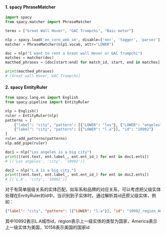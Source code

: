 #### 1. spacy PhraseMatcher
```python
import spacy
from spacy.matcher import PhraseMatcher

terms = ["Great Wall Hover", "GAC Trumpchi", "Baic motor"]

nlp = spacy.load('en_core_web_sm', disable=['ner', 'tagger', 'parser'])
matcher = PhraseMatcher(nlp1.vocab, attr="LOWER")

doc = nlp("I want to rent a Great wall Hover or GAC Trumpchi")
matches = matcher(doc)
macthed_phrases = [doc[start:end] for match_id, start, end in matches]

print(macthed_phrases)
# [Great wall Hover, GAC Trumpchi]
```

#### 2. spacy EntityRuler
```python
from spacy.lang.en import English
from spacy.pipeline import EntityRuler

nlp = English()
ruler = EntityRuler(nlp)
patterns = [
    {"label": "city", "pattern": [{"LOWER": "los"}, {"LOWER": "angeles"}], "id": "10992"},
    {"label": "city", "pattern": [{"LOWER": "l.a"}], "id": "10992"}
]
ruler.add_patterns(patterns)
nlp.add_pipe(ruler)

doc1 = nlp("Los angeles is a big city")
print([(ent.text, ent.label_, ent.ent_id_) for ent in doc1.ents])
# [('Los angeles', 'city', '10992')]

doc2 = nlp("L.A is a big city.")
print([(ent.text, ent.label_, ent.ent_id_) for ent in doc2.ents])
# [('L.A', 'city', '10992')]
```
对于有简单层级关系的实体匹配，如车系和品牌的对应关系，可以考虑把父级实体处理在EnrityRuler的id中，当识别到子实体时，通过解析其id还原父级实体，例如： 
```json
{"label": "city", "pattern": [{"LOWER": "l.a"}], "id": "10992_region_America_10158"}
```
其中10992表示L.A城市id，region表示上一级实体的类型为国家，America表示上一级实体为美国，10158表示美国的国家id

